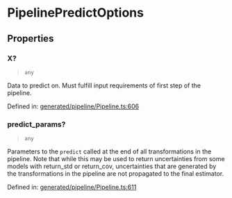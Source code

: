 # PipelinePredictOptions

## Properties

### X?

> `any`

Data to predict on. Must fulfill input requirements of first step of the pipeline.

Defined in:  [generated/pipeline/Pipeline.ts:606](https://github.com/transitive-bullshit/scikit-learn-ts/blob/92ab806/packages/sklearn/src/generated/pipeline/Pipeline.ts#L606)

### predict\_params?

> `any`

Parameters to the `predict` called at the end of all transformations in the pipeline. Note that while this may be used to return uncertainties from some models with return\_std or return\_cov, uncertainties that are generated by the transformations in the pipeline are not propagated to the final estimator.

Defined in:  [generated/pipeline/Pipeline.ts:611](https://github.com/transitive-bullshit/scikit-learn-ts/blob/92ab806/packages/sklearn/src/generated/pipeline/Pipeline.ts#L611)
